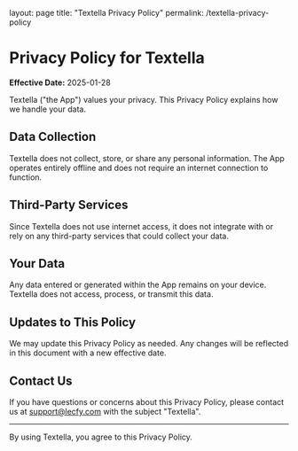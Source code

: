 layout: page
title: "Textella Privacy Policy"
permalink: /textella-privacy-policy

# Privacy Policy for Textella

**Effective Date:** 2025-01-28

Textella ("the App") values your privacy. This Privacy Policy explains how we handle your data.

## Data Collection
Textella does not collect, store, or share any personal information. The App operates entirely offline and does not require an internet connection to function.

## Third-Party Services
Since Textella does not use internet access, it does not integrate with or rely on any third-party services that could collect your data.

## Your Data
Any data entered or generated within the App remains on your device. Textella does not access, process, or transmit this data.

## Updates to This Policy
We may update this Privacy Policy as needed. Any changes will be reflected in this document with a new effective date.

## Contact Us
If you have questions or concerns about this Privacy Policy, please contact us at [support@lecfy.com](mailto:support@lecfy.com) with the subject "Textella".

---

By using Textella, you agree to this Privacy Policy.
